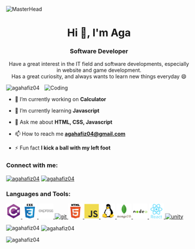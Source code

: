 ![MasterHead](https://github.com/agahafiz04/agahafiz04/assets/139210360/a9cf5d51-a18f-409e-8ab6-d79b13bc45d6)
<h1 align="center">Hi 👋, I'm Aga</h1>
<h3 align="center">Software Developer</h3>
<p align="center">Have a great interest in the IT field and software developments, especially in website and game development. <br/> Has a great curiosity, and always wants to learn new things everyday 😄</p>
<img align="right" alt="Coding" width="400" src="https://github.com/agahafiz04/agahafiz04/assets/139210360/f1165a7f-963d-4947-bf8e-af327e581f92">

<p align="left"> <img src="https://komarev.com/ghpvc/?username=agahafiz04&label=Profile%20views&color=0e75b6&style=flat" alt="agahafiz04" /> </p>

- 🔭 I’m currently working on **Calculator**

- 🌱 I’m currently learning **Javascript**

- 💬 Ask me about **HTML, CSS, Javascript**

- 📫 How to reach me **agahafiz04@gmail.com**

- ⚡ Fun fact **I kick a ball with my left foot**

<h3 align="left">Connect with me:</h3>
<p align="left">
<a href="https://linkedin.com/in/agahafiz04" target="blank"><img align="center" src="https://raw.githubusercontent.com/rahuldkjain/github-profile-readme-generator/master/src/images/icons/Social/linked-in-alt.svg" alt="agahafiz04" height="30" width="40" /></a>
<a href="https://discord.gg/agahafiz04" target="blank"><img align="center" src="https://raw.githubusercontent.com/rahuldkjain/github-profile-readme-generator/master/src/images/icons/Social/discord.svg" alt="agahafiz04" height="30" width="40" /></a>
</p>

<h3 align="left">Languages and Tools:</h3>
<p align="left"> <a href="https://www.w3schools.com/cs/" target="_blank" rel="noreferrer"> <img src="https://raw.githubusercontent.com/devicons/devicon/master/icons/csharp/csharp-original.svg" alt="csharp" width="40" height="40"/> </a> <a href="https://www.w3schools.com/css/" target="_blank" rel="noreferrer"> <img src="https://raw.githubusercontent.com/devicons/devicon/master/icons/css3/css3-original-wordmark.svg" alt="css3" width="40" height="40"/> </a> <a href="https://expressjs.com" target="_blank" rel="noreferrer"> <img src="https://raw.githubusercontent.com/devicons/devicon/master/icons/express/express-original-wordmark.svg" alt="express" width="40" height="40"/> </a> <a href="https://git-scm.com/" target="_blank" rel="noreferrer"> <img src="https://www.vectorlogo.zone/logos/git-scm/git-scm-icon.svg" alt="git" width="40" height="40"/> </a> <a href="https://www.w3.org/html/" target="_blank" rel="noreferrer"> <img src="https://raw.githubusercontent.com/devicons/devicon/master/icons/html5/html5-original-wordmark.svg" alt="html5" width="40" height="40"/> </a> <a href="https://developer.mozilla.org/en-US/docs/Web/JavaScript" target="_blank" rel="noreferrer"> <img src="https://raw.githubusercontent.com/devicons/devicon/master/icons/javascript/javascript-original.svg" alt="javascript" width="40" height="40"/> </a> <a href="https://www.linux.org/" target="_blank" rel="noreferrer"> <img src="https://raw.githubusercontent.com/devicons/devicon/master/icons/linux/linux-original.svg" alt="linux" width="40" height="40"/> </a> <a href="https://www.mongodb.com/" target="_blank" rel="noreferrer"> <img src="https://raw.githubusercontent.com/devicons/devicon/master/icons/mongodb/mongodb-original-wordmark.svg" alt="mongodb" width="40" height="40"/> </a> <a href="https://nodejs.org" target="_blank" rel="noreferrer"> <img src="https://raw.githubusercontent.com/devicons/devicon/master/icons/nodejs/nodejs-original-wordmark.svg" alt="nodejs" width="40" height="40"/> </a> <a href="https://reactjs.org/" target="_blank" rel="noreferrer"> <img src="https://raw.githubusercontent.com/devicons/devicon/master/icons/react/react-original-wordmark.svg" alt="react" width="40" height="40"/> </a> <a href="https://unity.com/" target="_blank" rel="noreferrer"> <img src="https://www.vectorlogo.zone/logos/unity3d/unity3d-icon.svg" alt="unity" width="40" height="40"/> </a> </p>

<p><img align="left" src="https://github.com/agahafiz04/agahafiz04/assets/139210360/5a6ad207-b824-41e3-a25d-93fcf078649a" alt="agahafiz04" /></p>

<p>&nbsp;<img align="center" src="https://github-readme-stats.vercel.app/api?username=agahafiz04&show_icons=true&count_private=true&hide_border=true" alt="agahafiz04" /></p>

<p><img align="left" src="https://github-readme-streak-stats.herokuapp.com/?user=agahafiz04&" alt="agahafiz04" /></p>

